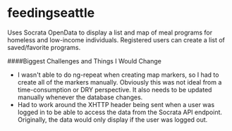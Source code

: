 # feedingseattle
Uses Socrata OpenData to display a list and map of meal programs for homeless and low-income individuals. Registered users can create a list of saved/favorite programs. 

####Biggest Challenges and Things I Would Change
* I wasn't able to do ng-repeat when creating map markers, so I had to create all of the markers manually. Obviously this was not ideal from a time-consumption or DRY perspective. It also needs to be updated manually whenever the database changes.
* Had to work around the XHTTP header being sent when a user was logged in to be able to access the data from the Socrata API endpoint. Originally, the data would only display if the user was logged out.
